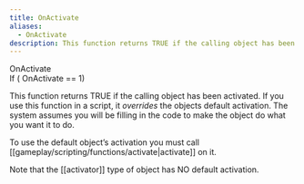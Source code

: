 ```yaml
---
title: OnActivate
aliases:
  - OnActivate
description: This function returns TRUE if the calling object has been activated.
---
```

OnActivate  
If ( OnActivate == 1)

This function returns TRUE if the calling object has been activated. If you use this function in a script, it _overrides_ the objects default activation. The system assumes you will be filling in the code to make the object do what you want it to do.

To use the default object’s activation you must call [[gameplay/scripting/functions/activate|activate]] on it.

Note that the [[activator]] type of object has NO default activation.
